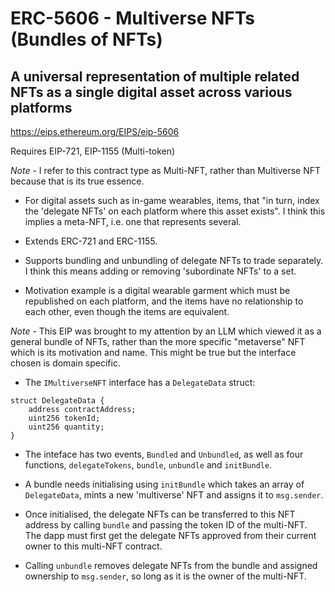 # ERC-5606 - Multiverse NFTs (Bundles of NFTs)
## A universal representation of multiple related NFTs as a single digital asset across various platforms

https://eips.ethereum.org/EIPS/eip-5606

Requires EIP-721, EIP-1155 (Multi-token)

*Note* - I refer to this contract type as Multi-NFT, rather than Multiverse NFT because that is its true essence.

 - For digital assets such as in-game wearables, items, that "in turn, index the 'delegate NFTs' on each platform where this asset exists". I think this implies a meta-NFT, i.e. one that represents several.

 - Extends ERC-721 and ERC-1155.

 - Supports bundling and unbundling of delegate NFTs to trade separately. I think this means adding or removing 'subordinate NFTs' to a set.

 - Motivation example is a digital wearable garment which must be republished on each platform, and the items have no relationship to each other, even though the items are equivalent.

*Note* - This EIP was brought to my attention by an LLM which viewed it as a general bundle of NFTs, rather than the more specific "metaverse" NFT which is its motivation and name. This might be true but the interface chosen is domain specific.

 - The `IMultiverseNFT` interface has a `DelegateData` struct:

```solidity
struct DelegateData {
    address contractAddress;
    uint256 tokenId;
    uint256 quantity;
}
```

 - The inteface has two events, `Bundled` and `Unbundled`, as well as four functions, `delegateTokens`, `bundle`, `unbundle` and `initBundle`.

 - A bundle needs initialising using `initBundle` which takes an array of `DelegateData`, mints a new 'multiverse' NFT and assigns it to `msg.sender`.

 - Once initialised, the delegate NFTs can be transferred to this NFT address by calling `bundle` and passing the token ID of the multi-NFT. The dapp must first get the delegate NFTs approved from their current owner to this multi-NFT contract.

 - Calling `unbundle` removes delegate NFTs from the bundle and assigned ownership to `msg.sender`, so long as it is the owner of the multi-NFT.

